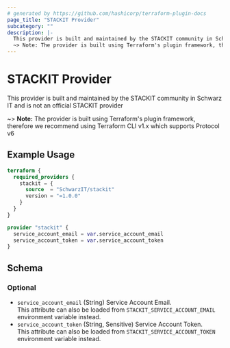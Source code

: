 ```yaml
---
# generated by https://github.com/hashicorp/terraform-plugin-docs
page_title: "STACKIT Provider"
subcategory: ""
description: |-
  This provider is built and maintained by the STACKIT community in Schwarz IT and is not an official STACKIT provider
  ~> Note: The provider is built using Terraform's plugin framework, therefore we recommend using Terraform CLI v1.x which supports Protocol v6
---
```


# STACKIT Provider

This provider is built and maintained by the STACKIT community in Schwarz IT and is not an official STACKIT provider

~> **Note:** The provider is built using Terraform's plugin framework, therefore we recommend using Terraform CLI v1.x which supports Protocol v6

## Example Usage

```terraform
terraform {
  required_providers {
    stackit = {
      source  = "SchwarzIT/stackit"
      version = "=1.0.0"
    }
  }
}

provider "stackit" {
  service_account_email = var.service_account_email
  service_account_token = var.service_account_token
}
```

<!-- schema generated by tfplugindocs -->
## Schema

### Optional

- `service_account_email` (String) Service Account Email.<br />This attribute can also be loaded from `STACKIT_SERVICE_ACCOUNT_EMAIL` environment variable instead.
- `service_account_token` (String, Sensitive) Service Account Token.<br />This attribute can also be loaded from `STACKIT_SERVICE_ACCOUNT_TOKEN` environment variable instead.
